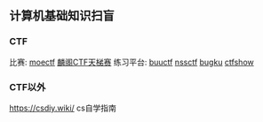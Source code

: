 ## 计算机基础知识扫盲

### CTF
比赛:
[moectf](https://ctf.xidian.edu.cn/)
[麟阁CTF天梯赛](https://www.venuskylin.com.cn/#/activity)
练习平台: 
[buuctf](https://buuoj.cn/)
[nssctf](https://www.ctfer.vip/problem)
[bugku](https://ctf.bugku.com/)
[ctfshow](https://ctf.show/)

### CTF以外
https://csdiy.wiki/ cs自学指南




